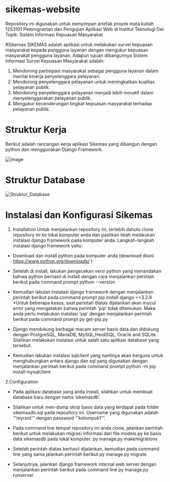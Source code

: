 # sikemas-website
Repository ini digunakan untuk menyimpan artefak proyek mata kuliah 12S3101 Pemrograman dan Pengujian Aplikasi Web di Institut Teknologi Del. Topik: Sistem Informasi Kepuasan Masyarakat

#Sikemas
SIKEMAS adalah aplikasi untuk melakukan survei kepuasan masyarakat kepada pengguna layanan dengan mengukur kepuasan masyarakat pengguna layanan. 
Adapun tujuan dibangunnya Sistem Informasi Survei Kepuasan Masyarakat adalah:
1.	Mendorong partisipasi masyarakat sebagai pengguna layanan dalam menilai kinerja penyelenggara pelayanan.
2.	Mendorong penyelenggara pelayanan untuk meningkatkan kualitas pelayanan publik. 
3.	Mendorong penyelenggara pelayanan menjadi lebih inovatif dalam menyelenggarakan pelayanan publik.
4.	Mengukur kecenderungan tingkat kepuasan masyarakat terhadap pelayanan publik.

# Struktur Kerja
Berikut adalah rancangan kerja aplikasi Sikemas yang dibangun dengan python dan menggunakan Django Framework.


![image](https://user-images.githubusercontent.com/78084196/136371668-20d65f88-8198-4096-a8cb-873181a2c887.png)

# Struktur Database

![Struktur_Database](https://user-images.githubusercontent.com/78084196/136371820-3bcf7d31-1979-429c-8830-93ec16f7b33a.jpeg)

# Instalasi dan Konfigurasi Sikemas
1. Installation
Untuk menjalankan repository ini, terlebih dahulu clone repository ini ke lokal komputer anda dan pastikan telah melakukan instalasi django framework pada komputer anda.
Langkah-langkah instalasi django framework yaitu:
- Download dan install python pada komputer anda (download disini https://www.python.org/downloads/  )
- Setelah di install, lakukan pengecekan versi python yang menandakan bahwa python berhasil di install dengan cara menjalankan perintah berikut pada command prompt
    python --version

- Kemudian lakulan instalasi django framework dengan menjalankan perintah berikut pada command prompt
		pip install django ==3.2.8		
*Untuk beberapa kasus, saat perintah diatas dijalankan akan mucul error yang mengatakan bahwa perintah ‘pip’ tidak ditemukan. Maka anda perlu melakukan instalasi ‘pip’ dengan menjalankan perintah berikut pada command prompt
		py get-pip.py	

- Django mendukung berbagai macam server basis data dan didukung dengan PostgreSQL, MariaDB, MySQL,HeidiSQL, Oracle and SQLite. Silahkan melakukan instalasi untuk salah satu aplikasi database yang tersebut.  
- Kemudian lakukan instalasi sqlclient yang nantinya akan berguna untuk menghubungkan antara django dan sql yang digunakan dengan menjalankan perintah berikut pada command prompt
		python -m pip install mysqlclient


2.Configuration

- Pada aplikasi database yang anda install, silahkan untuk membuat database baru dengan nama ‘sikemasdb’. 
- Silahkan untuk men-dump skrip basis data yang terdapat pada folder sikemasdb.sql pada repository ini. Username yang digunakan adalah  ‘’‘myroot’’’ dengan password  ‘’’kelompok1’’’. 
- Pada command line tempat repository ini anda clone, jalankan perintah berikut untuk melakukan migrasi informasi dari file models.py ke basis data sikemasdb pada lokal komputer.
		py manage.py makemigrations

- Setelah perintah diatas berhasil dijalankan, kemudian pada command line yang sama jalankan perintah berikut
		py manage.py migrate

- Selanjutnya, jalankan django framework internal web server dengan menjalankan perintah berikut pada command line
		py manage.py runserver

